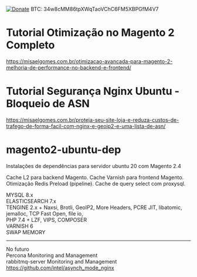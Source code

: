 [![Donate](https://img.shields.io/badge/Donate-PayPal-green.svg)](https://www.paypal.com/cgi-bin/webscr?cmd=_donations&business=VW4F8S5SKZRAN&currency_code=BRL)
BTC: 34w8cMM86tpXWqTaoVChC6FM5XBPGfM4V7



# Tutorial Otimização no Magento 2 Completo
https://misaelgomes.com.br/otimizacao-avancada-para-magento-2-melhoria-de-performance-no-backend-e-frontend/

# Tutorial Segurança Nginx Ubuntu - Bloqueio de ASN
https://misaelgomes.com.br/proteja-seu-site-loja-e-reduza-custos-de-trafego-de-forma-facil-com-nginx-e-geoip2-e-uma-lista-de-asn/

# magento2-ubuntu-dep
Instalações de dependências para servidor ubuntu 20 com Magento 2.4

Cache L2 para backend Magento.
Cache Varnish para frontend Magento.
Otimização Redis Preload (pipeline).
Cache de query select com proxysql.


MYSQL 8.x <br>
ELASTICSEARCH 7.x <br>
TENGINE 2.x + Naxsi, Brotli, GeoIP2, More Headers, PCRE JIT, libatomic, jemalloc, TCP Fast Open, file io, <br>
PHP 7.4 + LZF, VIPS, COMPOSER <br>
VARNISH 6  <br>
SWAP MEMORY   <br>

<hr>

No futuro   <br>
Percona Monitoring and Management    <br>
rabbitmq-server  Monitoring and Management <br>
https://github.com/intel/asynch_mode_nginx


